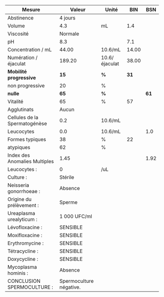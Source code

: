 |            Mesure           |         Valeur        |    Unité    |  BIN |  BSN |
|-----------------------------|-----------------------|-------------|------|------|
|          Abstinence         |        4 jours        |             |      |      |
|            Volume           |          4.3          |      mL     |  1.4 |      |
|          Viscosité          |        Normale        |             |      |      |
|              pH             |          8.3          |             |  7.1 |      |
|      Concentration / mL     |         44.00         |   10.6/mL   | 14.00|      |
|    Numération / éjaculat    |         189.20        |10.6/éjaculat| 38.00|      |
|   **Mobilité progressive**  |         **15**        |    **%**    |**31**|      |
|       non progressive       |           20          |      %      |      |      |
|          **nulle**          |         **65**        |    **%**    |      |**61**|
|           Vitalité          |           65          |      %      |  57  |      |
|         Agglutinats         |         Aucun         |             |      |      |
|Cellules de la Spermatogénèse|          0.2          |   10.6/mL   |      |      |
|          Leucocytes         |          0.0          |   10.6/mL   |      |  1.0 |
|       Formes typiques       |           38          |      %      |  22  |      |
|          atypiques          |           62          |      %      |      |      |
|Index des Anomalies Multiples|          1.45         |             |      | 1.92 |
|         Leucocytes :        |           0           |     /uL     |      |      |
|          Culture :          |        Stérile        |             |      |      |
|   Neisseria gonorrhoeae :   |        Absence        |             |      |      |
|   Origine du prélèvement :  |         Sperme        |             |      |      |
|   Ureaplasma urealyticum :  |      1 000 UFC/ml     |             |      |      |
|       Lévofloxacine :       |        SENSIBLE       |             |      |      |
|       Moxifloxacine :       |        SENSIBLE       |             |      |      |
|       Erythromycine :       |        SENSIBLE       |             |      |      |
|        Tétracycline :       |        SENSIBLE       |             |      |      |
|        Doxycycline :        |        SENSIBLE       |             |      |      |
|     Mycoplasma hominis :    |        Absence        |             |      |      |
|  CONCLUSION SPERMOCULTURE : |Spermoculture négative.|             |      |      |